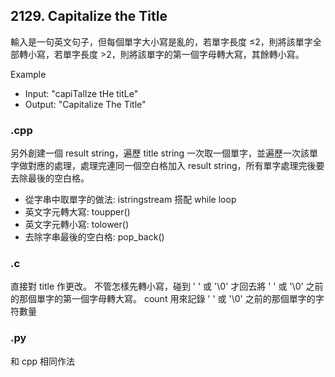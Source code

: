 ## 2129. Capitalize the Title
輸入是一句英文句子，但每個單字大小寫是亂的，若單字長度 ≤2，則將該單字全部轉小寫，若單字長度 >2，則將該單字的第一個字母轉大寫，其餘轉小寫。

Example
- Input: "capiTalIze tHe titLe"
- Output: "Capitalize The Title"
### .cpp
另外創建一個 result string，遍歷 title string 一次取一個單字，並遍歷一次該單字做對應的處理，處理完連同一個空白格加入 result string，所有單字處理完後要去除最後的空白格。
- 從字串中取單字的做法: istringstream 搭配 while loop
- 英文字元轉大寫: toupper()
- 英文字元轉小寫: tolower()
- 去除字串最後的空白格: pop_back()
### .c
直接對 title 作更改。
不管怎樣先轉小寫，碰到 ' ' 或 '\0' 才回去將 ' ' 或 '\0' 之前的那個單字的第一個字母轉大寫。
count 用來記錄 ' ' 或 '\0' 之前的那個單字的字符數量
### .py
和 cpp 相同作法